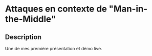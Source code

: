 # Attaques en contexte de "Man-in-the-Middle"

## Description

Une de mes première présentation et démo live.
